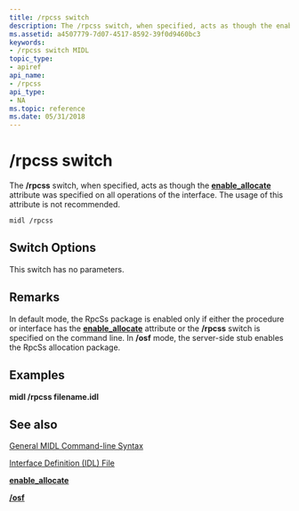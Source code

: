 ```yaml
---
title: /rpcss switch
description: The /rpcss switch, when specified, acts as though the enable\_allocate attribute was specified on all operations of the interface. The usage of this attribute is not recommended.
ms.assetid: a4507779-7d07-4517-8592-39f0d9460bc3
keywords:
- /rpcss switch MIDL
topic_type:
- apiref
api_name:
- /rpcss
api_type:
- NA
ms.topic: reference
ms.date: 05/31/2018
---
```


# /rpcss switch

The **/rpcss** switch, when specified, acts as though the [**enable\_allocate**](enable-allocate.md) attribute was specified on all operations of the interface. The usage of this attribute is not recommended.

``` syntax
midl /rpcss
```

## Switch Options

This switch has no parameters.

## Remarks

In default mode, the RpcSs package is enabled only if either the procedure or interface has the [**enable\_allocate**](enable-allocate.md) attribute or the **/rpcss** switch is specified on the command line. In **/osf** mode, the server-side stub enables the RpcSs allocation package.

## Examples

**midl /rpcss filename.idl**

## See also

<dl> <dt>

[General MIDL Command-line Syntax](general-midl-command-line-syntax.md)
</dt> <dt>

[Interface Definition (IDL) File](interface-definition-idl-file.md)
</dt> <dt>

[**enable\_allocate**](enable-allocate.md)
</dt> <dt>

[**/osf**](-osf.md)
</dt> </dl>

 

 




